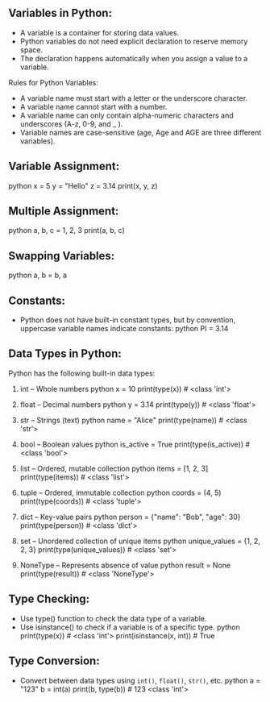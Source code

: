 Variables in Python:
---------------------
- A variable is a container for storing data values.
- Python variables do not need explicit declaration to reserve memory space.
- The declaration happens automatically when you assign a value to a variable.

Rules for Python Variables:
- A variable name must start with a letter or the underscore character.
- A variable name cannot start with a number.
- A variable name can only contain alpha-numeric characters and underscores (A-z, 0-9, and _ ).
- Variable names are case-sensitive (age, Age and AGE are three different variables).

Variable Assignment:
---------------------
python
x = 5
y = "Hello"
z = 3.14
print(x, y, z)


Multiple Assignment:
---------------------
python
a, b, c = 1, 2, 3
print(a, b, c)

Swapping Variables:
---------------------
python
a, b = b, a

Constants:
---------------------
- Python does not have built-in constant types, but by convention, uppercase variable names indicate constants:
python
PI = 3.14

Data Types in Python:
---------------------
Python has the following built-in data types:

1. int – Whole numbers
   python
   x = 10
   print(type(x))  # <class 'int'>

2. float – Decimal numbers
   python
   y = 3.14
   print(type(y))  # <class 'float'>

3. str – Strings (text)
   python
   name = "Alice"
   print(type(name))  # <class 'str'>

4. bool – Boolean values
    python
   is_active = True
   print(type(is_active))  # <class 'bool'>

5. list – Ordered, mutable collection
   python
   items = [1, 2, 3]
   print(type(items))  # <class 'list'>

6. tuple – Ordered, immutable collection
   python
   coords = (4, 5)
   print(type(coords))  # <class 'tuple'>

7. dict – Key-value pairs
   python
   person = {"name": "Bob", "age": 30}
   print(type(person))  # <class 'dict'>

8. set – Unordered collection of unique items
   python
   unique_values = {1, 2, 2, 3}
   print(type(unique_values))  # <class 'set'>

9. NoneType – Represents absence of value
   python
   result = None
   print(type(result))  # <class 'NoneType'>

Type Checking:
---------------------
- Use type() function to check the data type of a variable.
- Use isinstance() to check if a variable is of a specific type.
python
print(type(x))  # <class 'int'>
print(isinstance(x, int))  # True

Type Conversion:
---------------------
- Convert between data types using `int()`, `float()`, `str()`, etc.
python
a = "123"
b = int(a)
print(b, type(b))  # 123 <class 'int'>